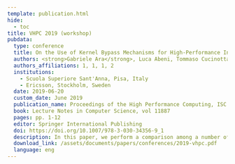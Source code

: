 ```yaml
---
template: publication.html
hide:
  - toc
title: VHPC 2019 (workshop)
pubdata:
  type: conference
  title: On the Use of Kernel Bypass Mechanisms for High-Performance Inter-container Communications
  authors: <strong>Gabriele Ara</strong>, Luca Abeni, Tommaso Cucinotta, and Carlo Vitucci
  authors_affiliations: 1, 1, 1, 2
  institutions:
    - Scuola Superiore Sant'Anna, Pisa, Italy
    - Ericsson, Stockholm, Sweden
  date: 2019-06-20
  custom_date: June 2019
  publication_name: Proceedings of the High Performance Computing, ISC High Performance 2019
  book: Lecture Notes in Computer Science, vol 11887
  pages: pp. 1-12
  editor: Springer International Publishing
  doi: https://doi.org/10.1007/978-3-030-34356-9_1
  description: In this paper, we perform a comparison among a number of different virtual bridging and switching technologies, each widely available and commonly used on Linux, to provide network connectivity to co-located LXC containers for high-performance application scenarios.
  download_link: /assets/documents/papers/conferences/2019-vhpc.pdf
  language: eng
---
```

